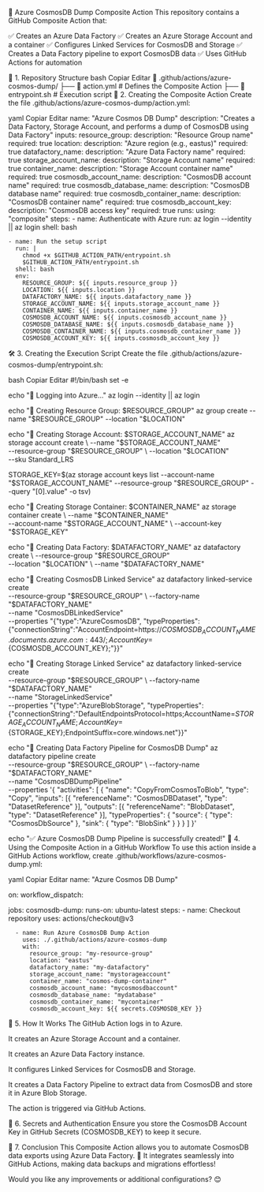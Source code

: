 🚀 Azure CosmosDB Dump Composite Action
This repository contains a GitHub Composite Action that:

✅ Creates an Azure Data Factory
✅ Creates an Azure Storage Account and a container
✅ Configures Linked Services for CosmosDB and Storage
✅ Creates a Data Factory pipeline to export CosmosDB data
✅ Uses GitHub Actions for automation

📌 1. Repository Structure
bash
Copiar
Editar
📂 .github/actions/azure-cosmos-dump/
 ├── 📄 action.yml       # Defines the Composite Action
 ├── 📄 entrypoint.sh    # Execution script
🔧 2. Creating the Composite Action
Create the file .github/actions/azure-cosmos-dump/action.yml:

yaml
Copiar
Editar
name: "Azure Cosmos DB Dump"
description: "Creates a Data Factory, Storage Account, and performs a dump of CosmosDB using Data Factory"
inputs:
  resource_group:
    description: "Resource Group name"
    required: true
  location:
    description: "Azure region (e.g., eastus)"
    required: true
  datafactory_name:
    description: "Azure Data Factory name"
    required: true
  storage_account_name:
    description: "Storage Account name"
    required: true
  container_name:
    description: "Storage Account container name"
    required: true
  cosmosdb_account_name:
    description: "CosmosDB account name"
    required: true
  cosmosdb_database_name:
    description: "CosmosDB database name"
    required: true
  cosmosdb_container_name:
    description: "CosmosDB container name"
    required: true
  cosmosdb_account_key:
    description: "CosmosDB access key"
    required: true
runs:
  using: "composite"
  steps:
    - name: Authenticate with Azure
      run: az login --identity || az login
      shell: bash

    - name: Run the setup script
      run: |
        chmod +x $GITHUB_ACTION_PATH/entrypoint.sh
        $GITHUB_ACTION_PATH/entrypoint.sh
      shell: bash
      env:
        RESOURCE_GROUP: ${{ inputs.resource_group }}
        LOCATION: ${{ inputs.location }}
        DATAFACTORY_NAME: ${{ inputs.datafactory_name }}
        STORAGE_ACCOUNT_NAME: ${{ inputs.storage_account_name }}
        CONTAINER_NAME: ${{ inputs.container_name }}
        COSMOSDB_ACCOUNT_NAME: ${{ inputs.cosmosdb_account_name }}
        COSMOSDB_DATABASE_NAME: ${{ inputs.cosmosdb_database_name }}
        COSMOSDB_CONTAINER_NAME: ${{ inputs.cosmosdb_container_name }}
        COSMOSDB_ACCOUNT_KEY: ${{ inputs.cosmosdb_account_key }}
🛠 3. Creating the Execution Script
Create the file .github/actions/azure-cosmos-dump/entrypoint.sh:

bash
Copiar
Editar
#!/bin/bash
set -e

echo "🔹 Logging into Azure..."
az login --identity || az login

echo "🔹 Creating Resource Group: $RESOURCE_GROUP"
az group create --name "$RESOURCE_GROUP" --location "$LOCATION"

echo "🔹 Creating Storage Account: $STORAGE_ACCOUNT_NAME"
az storage account create \
    --name "$STORAGE_ACCOUNT_NAME" \
    --resource-group "$RESOURCE_GROUP" \
    --location "$LOCATION" \
    --sku Standard_LRS

STORAGE_KEY=$(az storage account keys list --account-name "$STORAGE_ACCOUNT_NAME" --resource-group "$RESOURCE_GROUP" --query "[0].value" -o tsv)

echo "🔹 Creating Storage Container: $CONTAINER_NAME"
az storage container create \
    --name "$CONTAINER_NAME" \
    --account-name "$STORAGE_ACCOUNT_NAME" \
    --account-key "$STORAGE_KEY"

echo "🔹 Creating Data Factory: $DATAFACTORY_NAME"
az datafactory create \
    --resource-group "$RESOURCE_GROUP" \
    --location "$LOCATION" \
    --name "$DATAFACTORY_NAME"

echo "🔹 Creating CosmosDB Linked Service"
az datafactory linked-service create \
    --resource-group "$RESOURCE_GROUP" \
    --factory-name "$DATAFACTORY_NAME" \
    --name "CosmosDBLinkedService" \
    --properties "{\"type\":\"AzureCosmosDB\", \"typeProperties\":{\"connectionString\":\"AccountEndpoint=https://${COSMOSDB_ACCOUNT_NAME}.documents.azure.com:443/;AccountKey=${COSMOSDB_ACCOUNT_KEY};\"}}"

echo "🔹 Creating Storage Linked Service"
az datafactory linked-service create \
    --resource-group "$RESOURCE_GROUP" \
    --factory-name "$DATAFACTORY_NAME" \
    --name "StorageLinkedService" \
    --properties "{\"type\":\"AzureBlobStorage\", \"typeProperties\":{\"connectionString\":\"DefaultEndpointsProtocol=https;AccountName=${STORAGE_ACCOUNT_NAME};AccountKey=${STORAGE_KEY};EndpointSuffix=core.windows.net\"}}"

echo "🔹 Creating Data Factory Pipeline for CosmosDB Dump"
az datafactory pipeline create \
    --resource-group "$RESOURCE_GROUP" \
    --factory-name "$DATAFACTORY_NAME" \
    --name "CosmosDBDumpPipeline" \
    --properties '{
      "activities": [
        {
          "name": "CopyFromCosmosToBlob",
          "type": "Copy",
          "inputs": [{ "referenceName": "CosmosDBDataset", "type": "DatasetReference" }],
          "outputs": [{ "referenceName": "BlobDataset", "type": "DatasetReference" }],
          "typeProperties": {
            "source": { "type": "CosmosDbSource" },
            "sink": { "type": "BlobSink" }
          }
        }
      ]
    }'

echo "✅ Azure CosmosDB Dump Pipeline is successfully created!"
🚀 4. Using the Composite Action in a GitHub Workflow
To use this action inside a GitHub Actions workflow, create .github/workflows/azure-cosmos-dump.yml:

yaml
Copiar
Editar
name: "Azure Cosmos DB Dump"

on:
  workflow_dispatch:

jobs:
  cosmosdb-dump:
    runs-on: ubuntu-latest
    steps:
      - name: Checkout repository
        uses: actions/checkout@v3

      - name: Run Azure CosmosDB Dump Action
        uses: ./.github/actions/azure-cosmos-dump
        with:
          resource_group: "my-resource-group"
          location: "eastus"
          datafactory_name: "my-datafactory"
          storage_account_name: "mystorageaccount"
          container_name: "cosmos-dump-container"
          cosmosdb_account_name: "mycosmosdbaccount"
          cosmosdb_database_name: "mydatabase"
          cosmosdb_container_name: "mycontainer"
          cosmosdb_account_key: ${{ secrets.COSMOSDB_KEY }}
🎯 5. How It Works
The GitHub Action logs in to Azure.

It creates an Azure Storage Account and a container.

It creates an Azure Data Factory instance.

It configures Linked Services for CosmosDB and Storage.

It creates a Data Factory Pipeline to extract data from CosmosDB and store it in Azure Blob Storage.

The action is triggered via GitHub Actions.

🔑 6. Secrets and Authentication
Ensure you store the CosmosDB Account Key in GitHub Secrets (COSMOSDB_KEY) to keep it secure.

📌 7. Conclusion
This Composite Action allows you to automate CosmosDB data exports using Azure Data Factory. 🚀 It integrates seamlessly into GitHub Actions, making data backups and migrations effortless!

Would you like any improvements or additional configurations? 😊
